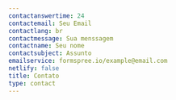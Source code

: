 ```yaml
---
contactanswertime: 24
contactemail: Seu Email
contactlang: br
contactmessage: Sua menssagem
contactname: Seu nome
contactsubject: Assunto
emailservice: formspree.io/example@email.com
netlify: false
title: Contato
type: contact
---
```

